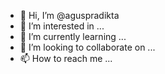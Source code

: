 - 👋 Hi, I’m @aguspradikta
- 👀 I’m interested in ...
- 🌱 I’m currently learning ...
- 💞️ I’m looking to collaborate on ...
- 📫 How to reach me ...

<!---
aguspradikta/aguspradikta is a ✨ special ✨ repository because its `README.md` (this file) appears on your GitHub profile.
You can click the Preview link to take a look at your changes.
--->
